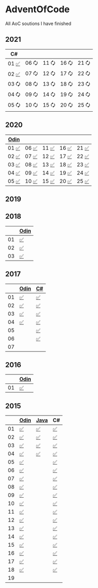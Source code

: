 # AdventOfCode
All AoC soutions I have finished

## 2021


|C#                     |                     |                       |                       |                      |
|-----------------------|---------------------|-----------------------|-----------------------|----------------------|
| 01 [✅][21d01csharp] | 06 🗘                | 11 🗘                 | 16 🗘                 | 21 🗘               |
| 02 [✅][21d02csharp] | 07 🗘                | 12 🗘                 | 17 🗘                 | 22 🗘               |
| 03 🗘                 | 08 🗘                | 13 🗘                 | 18 🗘                 | 23 🗘               |
| 04 🗘                 | 09 🗘                | 14 🗘                 | 19 🗘                 | 24 🗘               |
| 05 🗘                 | 10 🗘                | 15 🗘                 | 20 🗘                 | 25 🗘               |

[21d01csharp]: https://github.com/SpencasaurusRex/AdventOfCode/blob/master/2021/C#/day01/Program.cs
[21d02csharp]: https://github.com/SpencasaurusRex/AdventOfCode/blob/master/2020/C#/day02/Program.cs


## 2020


|[Odin][odin]        |                     |                     |                     |                    |
|--------------------|---------------------|---------------------|---------------------|--------------------|
| 01 [✅][20d01odin] | 06 [✅][20d06odin] | 11 [✅][20d11odin] | 16 [✅][20d16odin] | 21 [✅][20d21odin] |
| 02 [✅][20d02odin] | 07 [✅][20d07odin] | 12 [✅][20d12odin] | 17 [✅][20d17odin] | 22 [✅][20d22odin] |
| 03 [✅][20d03odin] | 08 [✅][20d08odin] | 13 [✅][20d13odin] | 18 [✅][20d18odin] | 23 [✅][20d23odin] |
| 04 [✅][20d04odin] | 09 [✅][20d09odin] | 14 [✅][20d14odin] | 19 [✅][20d19odin] | 24 [✅][20d24odin] |
| 05 [✅][20d05odin] | 10 [✅][20d10odin] | 15 [✅][20d15odin] | 20 [✅][20d20odin] | 25 [✅][20d25odin] |

[odin]: http://odin-lang.org/
[20d01odin]: https://github.com/SpencasaurusRex/AdventOfCode/blob/master/2020/Odin/day01.odin
[20d02odin]: https://github.com/SpencasaurusRex/AdventOfCode/blob/master/2020/Odin/day02.odin
[20d03odin]: https://github.com/SpencasaurusRex/AdventOfCode/blob/master/2020/Odin/day03.odin
[20d04odin]: https://github.com/SpencasaurusRex/AdventOfCode/blob/master/2020/Odin/day04.odin
[20d05odin]: https://github.com/SpencasaurusRex/AdventOfCode/blob/master/2020/Odin/day05.odin
[20d06odin]: https://github.com/SpencasaurusRex/AdventOfCode/blob/master/2020/Odin/day06.odin
[20d07odin]: https://github.com/SpencasaurusRex/AdventOfCode/blob/master/2020/Odin/day07.odin
[20d08odin]: https://github.com/SpencasaurusRex/AdventOfCode/blob/master/2020/Odin/day08.odin
[20d09odin]: https://github.com/SpencasaurusRex/AdventOfCode/blob/master/2020/Odin/day09.odin
[20d10odin]: https://github.com/SpencasaurusRex/AdventOfCode/blob/master/2020/Odin/day10.odin
[20d11odin]: https://github.com/SpencasaurusRex/AdventOfCode/blob/master/2020/Odin/day11.odin
[20d12odin]: https://github.com/SpencasaurusRex/AdventOfCode/blob/master/2020/Odin/day12.odin
[20d13odin]: https://github.com/SpencasaurusRex/AdventOfCode/blob/master/2020/Odin/day13.odin
[20d14odin]: https://github.com/SpencasaurusRex/AdventOfCode/blob/master/2020/Odin/day14.odin
[20d15odin]: https://github.com/SpencasaurusRex/AdventOfCode/blob/master/2020/Odin/day15.odin
[20d16odin]: https://github.com/SpencasaurusRex/AdventOfCode/blob/master/2020/Odin/day16.odin
[20d17odin]: https://github.com/SpencasaurusRex/AdventOfCode/blob/master/2020/Odin/day17.odin
[20d18odin]: https://github.com/SpencasaurusRex/AdventOfCode/blob/master/2020/Odin/day18.odin
[20d19odin]: https://github.com/SpencasaurusRex/AdventOfCode/blob/master/2020/Odin/day19.odin
[20d20odin]: https://github.com/SpencasaurusRex/AdventOfCode/blob/master/2020/Odin/day20.odin
[20d21odin]: https://github.com/SpencasaurusRex/AdventOfCode/blob/master/2020/Odin/day21.odin
[20d22odin]: https://github.com/SpencasaurusRex/AdventOfCode/blob/master/2020/Odin/day22.odin
[20d23odin]: https://github.com/SpencasaurusRex/AdventOfCode/blob/master/2020/Odin/day23.odin
[20d24odin]: https://github.com/SpencasaurusRex/AdventOfCode/blob/master/2020/Odin/day24.odin
[20d25odin]: https://github.com/SpencasaurusRex/AdventOfCode/blob/master/2020/Odin/day25.odin



## 2019

## 2018
|    |[Odin][odin]|
|----|---------------|
| 01 |[✅][18d01odin] |
| 02 |[✅][18d02odin] |
| 03 |[✅][18d03odin] |

[18d01odin]: https://github.com/SpencasaurusRex/AdventOfCode/blob/master/2018/Odin/day01.odin
[18d02odin]: https://github.com/SpencasaurusRex/AdventOfCode/blob/master/2018/Odin/day02.odin
[18d03odin]: https://github.com/SpencasaurusRex/AdventOfCode/blob/master/2018/Odin/day03.odin


## 2017
|    |[Odin][odin]|[C#][csharp]   |
|----|---------------|---------------|
| 01 |[✅][17d01odin] |[✅][17d01csharp] |
| 02 |[✅][17d02odin] |[✅][17d02csharp] |
| 03 |[✅][17d03odin] |[✅][17d03csharp] |
| 04 |[✅][17d04odin] |[✅][17d04csharp] |
| 05 |                |[✅][17d01csharp] |
| 06 |                |[✅][17d01csharp] |
| 07 |                | |


[17d01odin]: https://github.com/SpencasaurusRex/AdventOfCode/blob/master/2017/Odin/day01.odin
[17d02odin]: https://github.com/SpencasaurusRex/AdventOfCode/blob/master/2017/Odin/day02.odin
[17d03odin]: https://github.com/SpencasaurusRex/AdventOfCode/blob/master/2017/Odin/day03.odin
[17d04odin]: https://github.com/SpencasaurusRex/AdventOfCode/blob/master/2017/Odin/day04.odin
[csharp]: https://docs.microsoft.com/en-us/dotnet/csharp/
[17d01csharp]: https://github.com/SpencasaurusRex/AdventOfCode/blob/master/2017/CSharp/Program.cs#L145
[17d02csharp]: https://github.com/SpencasaurusRex/AdventOfCode/blob/master/2017/CSharp/Program.cs#L188
[17d03csharp]: https://github.com/SpencasaurusRex/AdventOfCode/blob/master/2017/CSharp/Program.cs#L315
[17d04csharp]: https://github.com/SpencasaurusRex/AdventOfCode/blob/master/2017/CSharp/Program.cs#L432
[17d05csharp]: https://github.com/SpencasaurusRex/AdventOfCode/blob/master/2017/CSharp/Program.cs#L541
[17d06csharp]: https://github.com/SpencasaurusRex/AdventOfCode/blob/master/2017/CSharp/Program.cs#L612
[17d07csharp]: https://github.com/SpencasaurusRex/AdventOfCode/blob/master/2017/CSharp/Program.cs#L755


## 2016
|    |[Odin][odin]   |
|----|---------------|
| 01 |[✅][16d01odin] |

[16d01odin]: https://github.com/SpencasaurusRex/AdventOfCode/blob/master/2016/Odin/day01.odin


## 2015
|    |[Odin][odin]    | [Java][java]   | C#             |
|----|----------------|----------------|----------------|
| 01 |[✅][15d01odin] |[✅][15d01java]|[✅][15d01csharp]|
| 02 |[✅][15d02odin] |[✅][15d02java]|[✅][15d02csharp]|
| 03 |[✅][15d03odin] |[✅][15d03java]|[✅][15d03csharp]|
| 04 |[✅][15d04odin] |[✅][15d04java]|[✅][15d04csharp]|
| 05 |[✅][15d05odin] |                |[✅][15d05csharp]|
| 06 |[✅][15d06odin] |                |[✅][15d06csharp]|
| 07 |[✅][15d07odin] |                |[✅][15d07csharp]|
| 08 |[✅][15d08odin] |                |[✅][15d08csharp]|
| 09 |[✅][15d09odin] |                |[✅][15d09csharp]|
| 10 |[✅][15d10odin] |                |[✅][15d10csharp]|
| 11 |[✅][15d11odin] |                |[✅][15d11csharp]|
| 12 |[✅][15d12odin] |                |[✅][15d12csharp]|
| 13 |[✅][15d13odin] |                |[✅][15d13csharp]|
| 14 |[✅][15d14odin] |                |[✅][15d14csharp]|
| 15 |[✅][15d15odin] |                |[✅][15d15csharp]|
| 16 |[✅][15d16odin] |                |[✅][15d16csharp]|
| 17 |[✅][15d17odin] |                |[✅][15d17csharp]|
| 18 |[✅][15d18odin] |                |[✅][15d18csharp]|
| 19 |                |                ||

[java]: https://www.java.com/en/
[15d01odin]: https://github.com/SpencasaurusRex/AdventOfCode/blob/master/2015/Odin/day01.odin
[15d02odin]: https://github.com/SpencasaurusRex/AdventOfCode/blob/master/2015/Odin/day02.odin
[15d03odin]: https://github.com/SpencasaurusRex/AdventOfCode/blob/master/2015/Odin/day03.odin
[15d04odin]: https://github.com/SpencasaurusRex/AdventOfCode/blob/master/2015/Odin/day04.odin
[15d05odin]: https://github.com/SpencasaurusRex/AdventOfCode/blob/master/2015/Odin/day05.odin
[15d06odin]: https://github.com/SpencasaurusRex/AdventOfCode/blob/master/2015/Odin/day06.odin
[15d07odin]: https://github.com/SpencasaurusRex/AdventOfCode/blob/master/2015/Odin/day07.odin
[15d08odin]: https://github.com/SpencasaurusRex/AdventOfCode/blob/master/2015/Odin/day08.odin
[15d09odin]: https://github.com/SpencasaurusRex/AdventOfCode/blob/master/2015/Odin/day09.odin
[15d10odin]: https://github.com/SpencasaurusRex/AdventOfCode/blob/master/2015/Odin/day10.odin
[15d11odin]: https://github.com/SpencasaurusRex/AdventOfCode/blob/master/2015/Odin/day11.odin
[15d12odin]: https://github.com/SpencasaurusRex/AdventOfCode/blob/master/2015/Odin/day12.odin
[15d13odin]: https://github.com/SpencasaurusRex/AdventOfCode/blob/master/2015/Odin/day13.odin
[15d14odin]: https://github.com/SpencasaurusRex/AdventOfCode/blob/master/2015/Odin/day14.odin
[15d15odin]: https://github.com/SpencasaurusRex/AdventOfCode/blob/master/2015/Odin/day15.odin
[15d16odin]: https://github.com/SpencasaurusRex/AdventOfCode/blob/master/2015/Odin/day16.odin
[15d17odin]: https://github.com/SpencasaurusRex/AdventOfCode/blob/master/2015/Odin/day17.odin
[15d18odin]: https://github.com/SpencasaurusRex/AdventOfCode/blob/master/2015/Odin/day18.odin
[15d19odin]: https://github.com/SpencasaurusRex/AdventOfCode/blob/master/2015/Odin/day19.odin
[15d01java]: https://github.com/SpencasaurusRex/AdventOfCode/blob/master/2015/java/Day1.java
[15d02java]: https://github.com/SpencasaurusRex/AdventOfCode/blob/master/2015/Java/Day2.java
[15d03java]: https://github.com/SpencasaurusRex/AdventOfCode/blob/master/2015/Java/Day3.java
[15d04java]: https://github.com/SpencasaurusRex/AdventOfCode/blob/master/2015/Java/Day4.java
[15d05java]: https://github.com/SpencasaurusRex/AdventOfCode/blob/master/2015/Java/Day5.java
[15d01csharp]: https://github.com/SpencasaurusRex/AdventOfCode/blob/master/2015/CSharp/Day01/Program.cs
[15d02csharp]: https://github.com/SpencasaurusRex/AdventOfCode/blob/master/2015/CSharp/Day02/Program.cs
[15d03csharp]: https://github.com/SpencasaurusRex/AdventOfCode/blob/master/2015/CSharp/Day03/Program.cs
[15d04csharp]: https://github.com/SpencasaurusRex/AdventOfCode/blob/master/2015/CSharp/Day04/Program.cs
[15d05csharp]: https://github.com/SpencasaurusRex/AdventOfCode/blob/master/2015/CSharp/Day05/Program.cs
[15d06csharp]: https://github.com/SpencasaurusRex/AdventOfCode/blob/master/2015/CSharp/Day06/Program.cs
[15d07csharp]: https://github.com/SpencasaurusRex/AdventOfCode/blob/master/2015/CSharp/Day07/Program.cs
[15d08csharp]: https://github.com/SpencasaurusRex/AdventOfCode/blob/master/2015/CSharp/Day08/Program.cs
[15d09csharp]: https://github.com/SpencasaurusRex/AdventOfCode/blob/master/2015/CSharp/Day09/Program.cs
[15d10csharp]: https://github.com/SpencasaurusRex/AdventOfCode/blob/master/2015/CSharp/Day10/Program.cs
[15d11csharp]: https://github.com/SpencasaurusRex/AdventOfCode/blob/master/2015/CSharp/Day11/Program.cs
[15d12csharp]: https://github.com/SpencasaurusRex/AdventOfCode/blob/master/2015/CSharp/Day12/Program.cs
[15d13csharp]: https://github.com/SpencasaurusRex/AdventOfCode/blob/master/2015/CSharp/Day13/Program.cs
[15d14csharp]: https://github.com/SpencasaurusRex/AdventOfCode/blob/master/2015/CSharp/Day14/Program.cs
[15d15csharp]: https://github.com/SpencasaurusRex/AdventOfCode/blob/master/2015/CSharp/Day15/Program.cs
[15d16csharp]: https://github.com/SpencasaurusRex/AdventOfCode/blob/master/2015/CSharp/Day16/Program.cs
[15d17csharp]: https://github.com/SpencasaurusRex/AdventOfCode/blob/master/2015/CSharp/Day17/Program.cs
[15d18csharp]: https://github.com/SpencasaurusRex/AdventOfCode/blob/master/2015/CSharp/Day18/Program.cs
